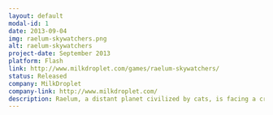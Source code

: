 ```yaml
---
layout: default
modal-id: 1
date: 2013-09-04
img: raelum-skywatchers.png
alt: raelum-skywatchers
project-date: September 2013
platform: Flash
link: http://www.milkdroplet.com/games/raelum-skywatchers/
status: Released
company: MilkDroplet
company-link: http://www.milkdroplet.com/
description: Raelum, a distant planet civilized by cats, is facing a crisis! Guide Taron through his flight-filled journey to find his father and save his planet! Can you help our hero achieve the ranks of a Raelum Skywatcher? Show off your love for kitties and physics through fun-filled stages in the game. There are plenty of equipment and upgrades to try out. Be sure to unlock every achievement!
---
```

